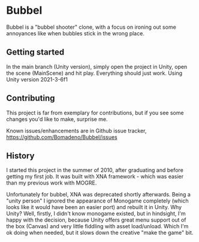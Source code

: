# Bubbel
Bubbel is a "bubbel shooter" clone, with a focus on ironing out some annoyances like when bubbles stick in the wrong place.

## Getting started

In the main branch (Unity version), simply open the project in Unity, open the scene (MainScene) and hit play. Everything should just work. Using Unity version 2021-3-6f1

## Contributing

This project is far from exemplary for contributions, but if you see some changes you'd like to make, surprise me.

Known issues/enhancements are in Github issue tracker, https://github.com/Bomadeno/Bubbel/issues

## History

I started this project in the summer of 2010, after graduating and before getting my first job. It was built with XNA framework - which was easier than my previous work with MOGRE.

Unfortunately for bubbel, XNA was deprecated shortly afterwards. Being a "unity person" I ignored the appearance of Monogame completely (which looks like it would have been an easier port) and rebuilt it in Unity. Why Unity? Well, firstly, I didn't know monogame existed, but in hindsight, I'm happy with the decision, because Unity offers great menu support out of the box (Canvas) and very little fiddling with asset load/unload. Which I'm ok doing when needed, but it slows down the creative "make the game" bit.
